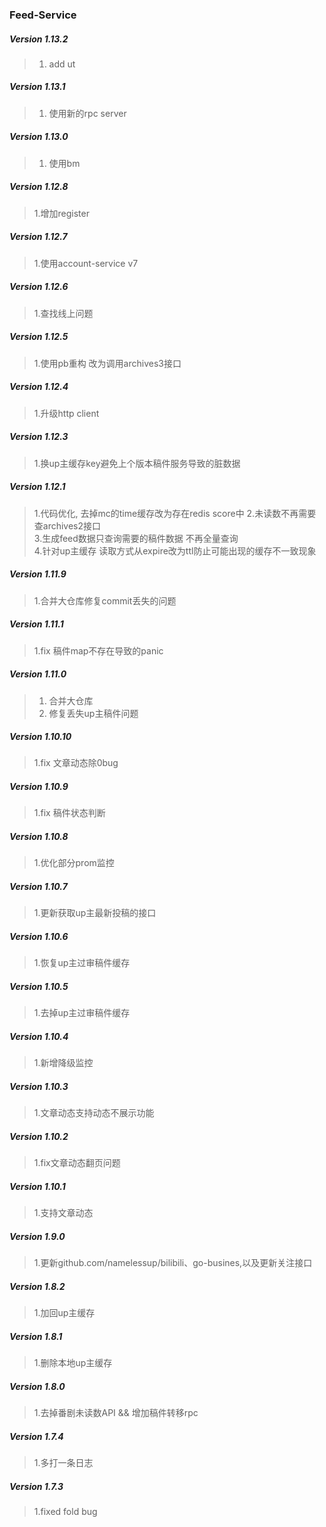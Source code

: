 ### Feed-Service

##### Version 1.13.2
> 1. add ut
##### Version 1.13.1
> 1. 使用新的rpc server

##### Version 1.13.0
> 1. 使用bm

##### Version 1.12.8
> 1.增加register

##### Version 1.12.7
> 1.使用account-service v7  

##### Version 1.12.6
> 1.查找线上问题

##### Version 1.12.5
> 1.使用pb重构 改为调用archives3接口   

##### Version 1.12.4
> 1.升级http client   

##### Version 1.12.3
> 1.换up主缓存key避免上个版本稿件服务导致的脏数据   

##### Version 1.12.1
> 1.代码优化, 去掉mc的time缓存改为存在redis score中 
> 2.未读数不再需要查archives2接口   
> 3.生成feed数据只查询需要的稿件数据 不再全量查询  
> 4.针对up主缓存 读取方式从expire改为ttl防止可能出现的缓存不一致现象

##### Version 1.11.9
> 1.合并大仓库修复commit丢失的问题  

##### Version 1.11.1
> 1.fix 稿件map不存在导致的panic  

##### Version 1.11.0
> 1. 合并大仓库
> 2. 修复丢失up主稿件问题

##### Version 1.10.10
> 1.fix 文章动态除0bug    

##### Version 1.10.9
> 1.fix 稿件状态判断    

##### Version 1.10.8
> 1.优化部分prom监控    

##### Version 1.10.7
> 1.更新获取up主最新投稿的接口    

##### Version 1.10.6
> 1.恢复up主过审稿件缓存    

##### Version 1.10.5
> 1.去掉up主过审稿件缓存    

##### Version 1.10.4
> 1.新增降级监控    

##### Version 1.10.3
> 1.文章动态支持动态不展示功能    

##### Version 1.10.2
> 1.fix文章动态翻页问题    

##### Version 1.10.1
> 1.支持文章动态    

##### Version 1.9.0
> 1.更新github.com/namelessup/bilibili、go-busines,以及更新关注接口    

##### Version 1.8.2
> 1.加回up主缓存    

##### Version 1.8.1
> 1.删除本地up主缓存    

##### Version 1.8.0
> 1.去掉番剧未读数API && 增加稿件转移rpc    

##### Version 1.7.4
> 1.多打一条日志    

##### Version 1.7.3
> 1.fixed fold bug    

